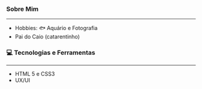 

<h3>Sobre Mim</h3>
<hr>

<ul>
  <li>Hobbies: 🐟 Aquário e  Fotografia</li>
  <li> Pai do Caio (catarentinho) </li>
</ul>

<h3>💻 Tecnologias e Ferramentas </h3>
<hr>

<ul>
  <li>HTML 5 e CSS3</li>
  <li>UX/UI </li>
</ul>
